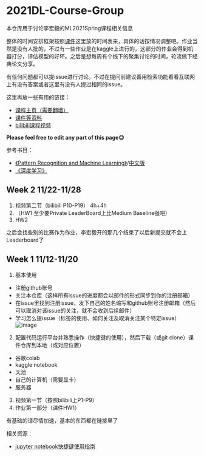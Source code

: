 # 2021DL-Course-Group

本仓库用于讨论李宏毅的ML2021Spring课程相关信息

整体的时间安排框架按照[课件](https://github.com/Fafa-DL/Lhy_Machine_Learning)这里放的时间表来，具体的话按情况调整吧。作业当然是没有人批的，不过有一些作业是在kaggle上进行的，这部分的作业会得到机器打分，评估模型的好坏。之后是想每周有个线下的聚集讨论的时间，轮流做下经典论文分享。

有任何问题都可以提issue进行讨论。不过在提问前建议善用检索功能看看互联网上有没有答案或者这里有没有人提过相同的issue。

这里再放一些有用的链接：

- [课程主页（需要翻墙）](https://speech.ee.ntu.edu.tw/~hylee/ml/2021-spring.html)
- [课件等资料](https://github.com/Fafa-DL/Lhy_Machine_Learning)
- [bilibili课程视频](https://www.bilibili.com/video/BV1Wv411h7kN)

**Please feel free to edit any part of this page😉**

参考书目：
- [《Pattern Recognition and Machine Learning》](https://www.microsoft.com/en-us/research/people/cmbishop/prml-book/)/[中文版](https://github.com/wwkenwong/book/blob/master/PRML%E4%B8%AD%E6%96%87%E7%89%88_%E6%A8%A1%E5%BC%8F%E8%AF%86%E5%88%AB%E4%B8%8E%E6%9C%BA%E5%99%A8%E5%AD%A6%E4%B9%A0.pdf)
- [《深度学习》](https://github.com/exacity/deeplearningbook-chinese)

## Week 2 11/22-11/28

1. 视频第二节（bilibili P10-P19） 4h+4h
2. （HW1 至少要Private LeaderBoard上比Medium Baseline强吧）
3. HW2

之后会找些别的比赛作为作业，李宏毅开的那几个结束了以后新提交就不会上Leaderboard了


## Week 1 11/12-11/20

1. 基本使用
 - 注册github账号
 - 关注本仓库（这样所有issue的进度都会以邮件的形式同步到你的注册邮箱）
 - 在issue里找到注册issue，发下自己的姓名缩写和github账号注册邮箱（然后可以取消对该issue的关注，就不会收到后续邮件）
 - 学习怎么提issue（标签的使用、如何关注及取消关注某个特定issue）
![image](https://user-images.githubusercontent.com/94154334/141459277-5cdc9ac4-cf79-49af-b6fc-553287adb662.png)


2. 配置代码运行平台并熟悉操作（快捷键的使用），然后下载（或git clone）课件仓库到本地（或对应位置）
 - 谷歌colab
 - kaggle notebook
 - 天池
 - 自己的计算机（需要显卡）
 - 服务器

3. 视频第一节（按照bilibili上P1-P9）
4. 作业第一部分（课件HW1）

有基础的请尽情加速，基本的东西都在链接里了

相关资源：
- [jupyter notebook快捷键使用指南](https://opus.konghy.cn/ipynb/jupyter-notebook-keyboard-shortcut.html)





